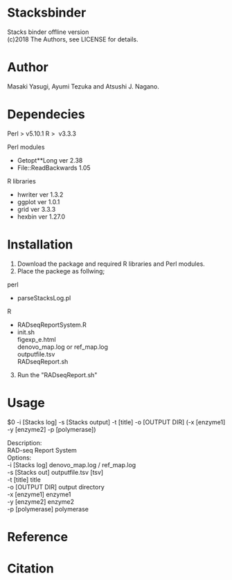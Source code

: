 # Stacksbinder  
Stacks binder offline version  
(c)2018 The Authors, see LICENSE for details.   

# Author  
Masaki Yasugi, Ayumi Tezuka and Atsushi J. Nagano.  

# Dependecies  
Perl > v5.10.1 
R >  v3.3.3 

Perl modules
 - Getopt**Long ver 2.38 
 - File::ReadBackwards 1.05 

R libraries
 - hwriter ver 1.3.2
 - ggplot ver 1.0.1
 - grid ver 3.3.3
 - hexbin ver 1.27.0

# Installation  
1. Download the package and required R libraries and Perl modules.  
2. Place the packege as follwing;  

perl 
 - parseStacksLog.pl  

R  
 - RADseqReportSystem.R  
 - init.sh  
figexp_e.html  
denovo_map.log or ref_map.log  
outputfile.tsv  
RADseqReport.sh  

3. Run the "RADseqReport.sh"  

# Usage  
$0 -i [Stacks log] -s [Stacks output] -t [title] -o [OUTPUT DIR] (-x [enzyme1] -y [enzyme2] -p [polymerase])  
  
Description:  
RAD-seq Report System  
Options:  
    -i [Stacks log]   denovo_map.log / ref_map.log  
    -s [Stacks out]   outputfile.tsv [tsv]  
    -t [title]        title  
    -o [OUTPUT DIR]   output directory  
    -x [enzyme1]      enzyme1  
    -y [enzyme2]      enzyme2  
    -p [polymerase]   polymerase  

# Reference  

# Citation  
